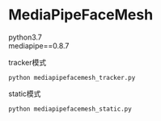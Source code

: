 # MediaPipeFaceMesh

python3.7  
mediapipe==0.8.7

tracker模式
```
python mediapipefacemesh_tracker.py
```

static模式
```
python mediapipefacemesh_static.py
```

